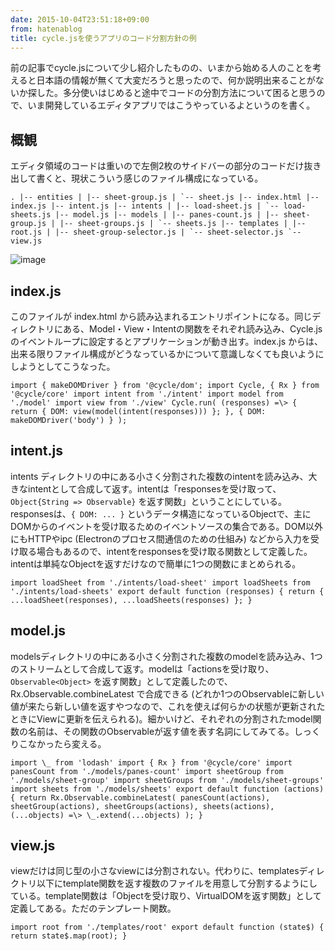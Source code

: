 ```yaml
---
date: 2015-10-04T23:51:18+09:00
from: hatenablog
title: cycle.jsを使うアプリのコード分割方針の例
---
```

前の記事でcycle.jsについて少し紹介したものの、いまから始める人のことを考えると日本語の情報が無くて大変だろうと思ったので、何か説明出来ることがないか探した。多分使いはじめると途中でコードの分割方法について困ると思うので、いま開発しているエディタアプリではこうやっているよというのを書く。

## 概観

エディタ領域のコードは重いので左側2枚のサイドバーの部分のコードだけ抜き出して書くと、現状こういう感じのファイル構成になっている。

```
. |-- entities | |-- sheet-group.js | `-- sheet.js |-- index.html |-- index.js |-- intent.js |-- intents | |-- load-sheet.js | `-- load-sheets.js |-- model.js |-- models | |-- panes-count.js | |-- sheet-group.js | |-- sheet-groups.js | `-- sheets.js |-- templates | |-- root.js | |-- sheet-group-selector.js | `-- sheet-selector.js `-- view.js
```

![image](https://cloud.githubusercontent.com/assets/111689/10268419/0b883786-6af3-11e5-9a85-4c26ad156ae1.png)

## index.js

このファイルが index.html から読み込まれるエントリポイントになる。同じディレクトリにある、Model・View・Intentの関数をそれぞれ読み込み、Cycle.jsのイベントループに設定するとアプリケーションが動き出す。index.js からは、出来る限りファイル構成がどうなっているかについて意識しなくても良いようにしようとしてこうなった。

```
import { makeDOMDriver } from '@cycle/dom'; import Cycle, { Rx } from '@cycle/core' import intent from './intent' import model from './model' import view from './view' Cycle.run( (responses) =\> { return { DOM: view(model(intent(responses))) }; }, { DOM: makeDOMDriver('body') } );
```

## intent.js

intents ディレクトリの中にある小さく分割された複数のintentを読み込み、大きなintentとして合成して返す。intentは「responsesを受け取って、`Object{String => Observable}` を返す関数」ということにしている。responsesは、`{ DOM: ... }` というデータ構造になっているObjectで、主にDOMからのイベントを受け取るためのイベントソースの集合である。DOM以外にもHTTPやipc (Electronのプロセス間通信のための仕組み) などから入力を受け取る場合もあるので、intentをresponsesを受け取る関数として定義した。intentは単純なObjectを返すだけなので簡単に1つの関数にまとめられる。

```
import loadSheet from './intents/load-sheet' import loadSheets from './intents/load-sheets' export default function (responses) { return { ...loadSheet(responses), ...loadSheets(responses) }; }
```

## model.js

modelsディレクトリの中にある小さく分割された複数のmodelを読み込み、1つのストリームとして合成して返す。modelは「actionsを受け取り、`Observable<Object>` を返す関数」として定義したので、Rx.Observable.combineLatest で合成できる (どれか1つのObservableに新しい値が来たら新しい値を返すやつなので、これを使えば何らかの状態が更新されたときにViewに更新を伝えられる)。細かいけど、それぞれの分割されたmodel関数の名前は、その関数のObservableが返す値を表す名詞にしてみてる。しっくりこなかったら変える。

```
import \_ from 'lodash' import { Rx } from '@cycle/core' import panesCount from './models/panes-count' import sheetGroup from './models/sheet-group' import sheetGroups from './models/sheet-groups' import sheets from './models/sheets' export default function (actions) { return Rx.Observable.combineLatest( panesCount(actions), sheetGroup(actions), sheetGroups(actions), sheets(actions), (...objects) =\> \_.extend(...objects) ); }
```

## view.js

viewだけは同じ型の小さなviewには分割されない。代わりに、templatesディレクトリ以下にtemplate関数を返す複数のファイルを用意して分割するようにしている。template関数は「Objectを受け取り、VirtualDOMを返す関数」として定義してある。ただのテンプレート関数。

```
import root from './templates/root' export default function (state$) { return state$.map(root); }
```
